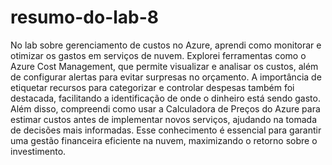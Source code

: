 # resumo-do-lab-8

No lab sobre gerenciamento de custos no Azure, aprendi como monitorar e otimizar os gastos em serviços de nuvem. Explorei ferramentas como o Azure Cost Management, que permite visualizar e analisar os custos, além de configurar alertas para evitar surpresas no orçamento. A importância de etiquetar recursos para categorizar e controlar despesas também foi destacada, facilitando a identificação de onde o dinheiro está sendo gasto. Além disso, compreendi como usar a Calculadora de Preços do Azure para estimar custos antes de implementar novos serviços, ajudando na tomada de decisões mais informadas. Esse conhecimento é essencial para garantir uma gestão financeira eficiente na nuvem, maximizando o retorno sobre o investimento.
